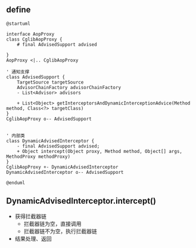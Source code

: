 
## define
```
@startuml

interface AopProxy
class CglibAopProxy {
    # final AdvisedSupport advised
    
}
AopProxy <|.. CglibAopProxy

' 通知支撑
class AdvisedSupport {
    TargetSource targetSource
    AdvisorChainFactory advisorChainFactory
    - List<Advisor> advisors
    
    + List<Object> getInterceptorsAndDynamicInterceptionAdvice(Method method, Class<?> targetClass)
}
CglibAopProxy o-- AdvisedSupport


' 内部类
class DynamicAdvisedInterceptor {
    - final AdvisedSupport advised;
    + Object intercept(Object proxy, Method method, Object[] args, MethodProxy methodProxy)
} 
CglibAopProxy +- DynamicAdvisedInterceptor
DynamicAdvisedInterceptor o-- AdvisedSupport

@enduml
```

## DynamicAdvisedInterceptor.intercept()
* 获得拦截器链
    - 拦截器链为空，直接调用
    - 拦截器链不为空，执行拦截器链
* 结果处理、返回